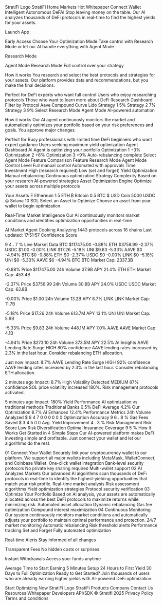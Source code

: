 
StratiFi Logo
StratiFi
Home
Markets
Hot
Whitepaper
Connect Wallet
Intelligent
Autonomous
DeFAI
Stop leaving money on the table. Our AI analyzes thousands of DeFi protocols in real-time to find the highest yields for your assets.


Launch App

Early Access
Choose Your Optimization Mode
Take control with Research Mode or let our AI handle everything with Agent Mode

Research Mode

Agent Mode
Research Mode
Full control over your strategy

How it works
You research and select the best protocols and strategies for your assets. Our platform provides data and recommendations, but you make the final decisions.

Perfect for
DeFi experts who want full control
Users who enjoy researching protocols
Those who want to learn more about DeFi
Research Dashboard
Filter by Protocol
Aave
Compound
Curve
Lido
Strategy 1
5%
Strategy 2
7%
Strategy 3
9%
Select Research Mode
Agent Mode
AI-powered automation

How it works
Our AI agent continuously monitors the market and automatically optimizes your portfolio based on your risk preferences and goals. You approve major changes.

Perfect for
Busy professionals with limited time
DeFi beginners who want expert guidance
Users seeking maximum yield optimization
Agent Dashboard
AI Agent is optimizing your portfolio
Optimization 1
+3%
Optimization 2
+6%
Optimization 3
+9%
Auto-rebalancing complete
Select Agent Mode
Feature Comparison
Feature	Research Mode	Agent Mode
Control Level
Full manual control
Automated with approvals
Time Investment
High (research required)
Low (set and forget)
Yield Optimization
Manual rebalancing
Continuous optimization
Strategy Complexity
Based on your research
AI-powered strategies
Asset Optimization Engine
Optimize your assets across multiple protocols

Your Assets
Ξ
Ethereum
1.5 ETH
₿
Bitcoin
0.5 BTC
$
USD Coin
5000 USDC
◎
Solana
10 SOL
Select an Asset to Optimize
Choose an asset from your wallet to begin optimization

Real-Time Market Intelligence
Our AI continuously monitors market conditions and identifies optimization opportunities in real-time

AI Market Agent
Cooking
Analyzing 1443 protocols across 16 chains
Last updated: 17:51:57
Confidence Score

9
4
.
7
%
Live Market Data
BTC
$117475.00
-0.88%
ETH
$3756.99
-2.37%
USDC
$1.00
-0.00%
LINK
$17.26
-5.18%
UNI
$9.83
-5.33%
AAVE
$0
-4.94%
BTC
$0
-0.88%
ETH
$0
-2.37%
USDC
$0
-0.00%
LINK
$0
-5.18%
UNI
$0
-5.33%
AAVE
$0
-4.94%
BTC
BTC
Market Cap: 2337.3B

-0.88%
Price
$117475.00
24h Volume
37.9B
APY
21.4%
ETH
ETH
Market Cap: 453.4B

-2.37%
Price
$3756.99
24h Volume
30.8B
APY
24.0%
USDC
USDC
Market Cap: 63.8B

-0.00%
Price
$1.00
24h Volume
13.2B
APY
8.7%
LINK
LINK
Market Cap: 11.7B

-5.18%
Price
$17.26
24h Volume
613.7M
APY
13.1%
UNI
UNI
Market Cap: 5.9B

-5.33%
Price
$9.83
24h Volume
448.1M
APY
7.0%
AAVE
AAVE
Market Cap: 4.1B

-4.94%
Price
$273.10
24h Volume
373.5M
APY
22.5%
AI Insights
AAVE Lending Rate Surge
HIGH
80% confidence
AAVE lending rates increased by 2.3% in the last hour. Consider rebalancing ETH allocation.

Just now
Impact: 8.7%
AAVE Lending Rate Surge
HIGH
92% confidence
AAVE lending rates increased by 2.3% in the last hour. Consider rebalancing ETH allocation.

2 minutes ago
Impact: 8.7%
High Volatility Detected
MEDIUM
87% confidence
SOL price volatility increased 180%. Risk management protocols activated.

5 minutes ago
Impact: 180%
Yield Performance
AI optimization vs traditional methods
Traditional Banks
0.5%
DeFi Average
4.2%
Our Optimization
8.7%
AI Enhanced
12.4%
Performance Metrics
24h Volume Analyzed
$
8
4
7
0
0
0
0
0
0
Optimization Accuracy
9
6
.
8
%
Gas Fees Saved
$
3
4
5
0
0
Avg. Yield Improvement
4
.
3
%
Risk Management
Risk Score
Low Risk
Diversification
Optimal
Insurance Coverage
9
5
%
How It Works
Get Started in 4 Simple Steps
Our AI-powered platform makes DeFi investing simple and profitable. Just connect your wallet and let our algorithms do the rest.

01
Connect Your Wallet
Securely link your cryptocurrency wallet to our platform. We support all major wallets including MetaMask, WalletConnect, and Coinbase Wallet.
One-click wallet integration
Bank-level security protocols
No private key sharing required
Multi-wallet support
02
AI Analyzes Markets
Our advanced AI algorithms scan thousands of DeFi protocols in real-time to identify the highest-yielding opportunities that match your risk profile.
Real-time market analysis
Risk assessment algorithms
Yield optimization strategies
Protocol security verification
03
Optimize Your Portfolio
Based on AI analysis, your assets are automatically allocated across the best DeFi protocols to maximize returns while minimizing risk.
Automated asset allocation
Dynamic rebalancing
Gas fee optimization
Compound interest maximization
04
Continuous Monitoring
Our system continuously monitors market conditions and automatically adjusts your portfolio to maintain optimal performance and protection.
24/7 market monitoring
Automatic rebalancing
Risk threshold alerts
Performance tracking
Set and Forget
Fully automated optimization

Real-time Alerts
Stay informed of all changes

Transparent Fees
No hidden costs or surprises

Instant Withdrawals
Access your funds anytime

Average Time to Start Earning
5
Minutes Setup
24
Hours to First Yield
30
Days to Full Optimization
Ready to Get Started?
Join thousands of users who are already earning higher yields with AI-powered DeFi optimization.

Start Optimizing Now
StratiFi Logo
StratiFi
Products
Company
Contact Us
Resources
Whitepaper
Developers
API/SDK
© Stratifi 2025
Privacy Policy
Terms and conditions
